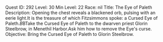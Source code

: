 Quest ID: 292
Level: 30
Min Level: 22
Race: nil
Title: The Eye of Paleth
Description: Opening the chest reveals a blackened orb, pulsing with an eerie light.It is the treasure of which Fitzsimmons spoke: a Cursed Eye of Paleth.$B$BTake the Cursed Eye of Paleth to the dwarven priest Glorin Steelbrow, in Menethil Harbor.Ask him how to remove the Eye's curse.
Objective: Bring the Cursed Eye of Paleth to Glorin Steelbrow.
